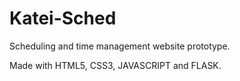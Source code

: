 # Katei-Sched
Scheduling and time management website prototype.

Made with HTML5, CSS3, JAVASCRIPT and FLASK.
